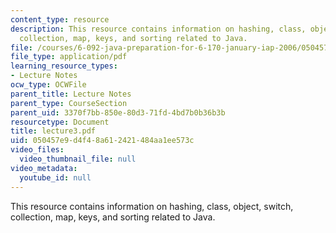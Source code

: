 ```yaml
---
content_type: resource
description: This resource contains information on hashing, class, object, switch,
  collection, map, keys, and sorting related to Java.
file: /courses/6-092-java-preparation-for-6-170-january-iap-2006/050457e9d4f48a612421484aa1ee573c_lecture3.pdf
file_type: application/pdf
learning_resource_types:
- Lecture Notes
ocw_type: OCWFile
parent_title: Lecture Notes
parent_type: CourseSection
parent_uid: 3370f7bb-850e-80d3-71fd-4bd7b0b36b3b
resourcetype: Document
title: lecture3.pdf
uid: 050457e9-d4f4-8a61-2421-484aa1ee573c
video_files:
  video_thumbnail_file: null
video_metadata:
  youtube_id: null
---
```

This resource contains information on hashing, class, object, switch, collection, map, keys, and sorting related to Java.

